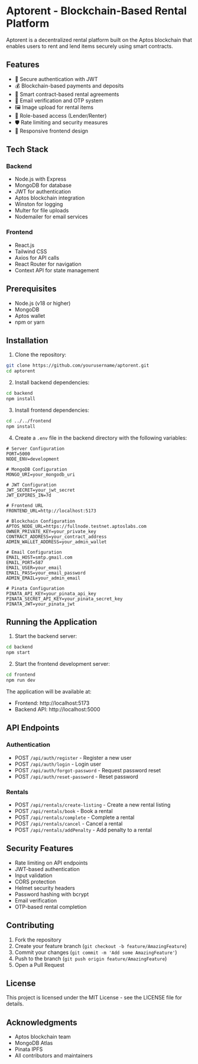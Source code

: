 # Aptorent - Blockchain-Based Rental Platform

Aptorent is a decentralized rental platform built on the Aptos blockchain that enables users to rent and lend items securely using smart contracts.

## Features

- 🔐 Secure authentication with JWT
- 💰 Blockchain-based payments and deposits
- 📝 Smart contract-based rental agreements
- 📧 Email verification and OTP system
- 🖼️ Image upload for rental items
- 👥 Role-based access (Lender/Renter)
- 🛡️ Rate limiting and security measures
- 📱 Responsive frontend design

## Tech Stack

### Backend
- Node.js with Express
- MongoDB for database
- JWT for authentication
- Aptos blockchain integration
- Winston for logging
- Multer for file uploads
- Nodemailer for email services

### Frontend
- React.js
- Tailwind CSS
- Axios for API calls
- React Router for navigation
- Context API for state management

## Prerequisites

- Node.js (v18 or higher)
- MongoDB
- Aptos wallet
- npm or yarn

## Installation

1. Clone the repository:
```bash
git clone https://github.com/yourusername/aptorent.git
cd aptorent
```

2. Install backend dependencies:
```bash
cd backend
npm install
```

3. Install frontend dependencies:
```bash
cd ../../frontend
npm install
```

4. Create a `.env` file in the backend directory with the following variables:
```env
# Server Configuration
PORT=5000
NODE_ENV=development

# MongoDB Configuration
MONGO_URI=your_mongodb_uri

# JWT Configuration
JWT_SECRET=your_jwt_secret
JWT_EXPIRES_IN=7d

# Frontend URL
FRONTEND_URL=http://localhost:5173

# Blockchain Configuration
APTOS_NODE_URL=https://fullnode.testnet.aptoslabs.com
OWNER_PRIVATE_KEY=your_private_key
CONTRACT_ADDRESS=your_contract_address
ADMIN_WALLET_ADDRESS=your_admin_wallet

# Email Configuration
EMAIL_HOST=smtp.gmail.com
EMAIL_PORT=587
EMAIL_USER=your_email
EMAIL_PASS=your_email_password
ADMIN_EMAIL=your_admin_email

# Pinata Configuration
PINATA_API_KEY=your_pinata_api_key
PINATA_SECRET_API_KEY=your_pinata_secret_key
PINATA_JWT=your_pinata_jwt
```

## Running the Application

1. Start the backend server:
```bash
cd backend
npm start
```

2. Start the frontend development server:
```bash
cd frontend
npm run dev
```

The application will be available at:
- Frontend: http://localhost:5173
- Backend API: http://localhost:5000

## API Endpoints

### Authentication
- POST `/api/auth/register` - Register a new user
- POST `/api/auth/login` - Login user
- POST `/api/auth/forgot-password` - Request password reset
- POST `/api/auth/reset-password` - Reset password

### Rentals
- POST `/api/rentals/create-listing` - Create a new rental listing
- POST `/api/rentals/book` - Book a rental
- POST `/api/rentals/complete` - Complete a rental
- POST `/api/rentals/cancel` - Cancel a rental
- POST `/api/rentals/addPenalty` - Add penalty to a rental

## Security Features

- Rate limiting on API endpoints
- JWT-based authentication
- Input validation
- CORS protection
- Helmet security headers
- Password hashing with bcrypt
- Email verification
- OTP-based rental completion

## Contributing

1. Fork the repository
2. Create your feature branch (`git checkout -b feature/AmazingFeature`)
3. Commit your changes (`git commit -m 'Add some AmazingFeature'`)
4. Push to the branch (`git push origin feature/AmazingFeature`)
5. Open a Pull Request

## License

This project is licensed under the MIT License - see the LICENSE file for details.

## Acknowledgments

- Aptos blockchain team
- MongoDB Atlas
- Pinata IPFS
- All contributors and maintainers
